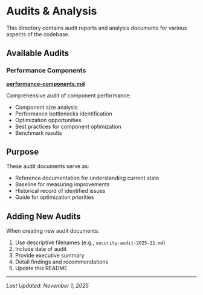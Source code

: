 # Audits & Analysis

This directory contains audit reports and analysis documents for various aspects of the codebase.

## Available Audits

### Performance Components

**[performance-components.md](./performance-components.md)**

Comprehensive audit of component performance:

- Component size analysis
- Performance bottlenecks identification
- Optimization opportunities
- Best practices for component optimization
- Benchmark results

## Purpose

These audit documents serve as:

- Reference documentation for understanding current state
- Baseline for measuring improvements
- Historical record of identified issues
- Guide for optimization priorities

## Adding New Audits

When creating new audit documents:

1. Use descriptive filenames (e.g., `security-audit-2025-11.md`)
2. Include date of audit
3. Provide executive summary
4. Detail findings and recommendations
5. Update this README

---

_Last Updated: November 1, 2025_
